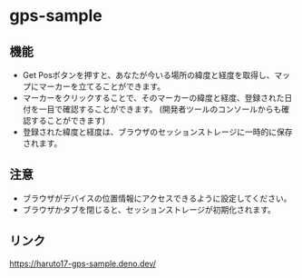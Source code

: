 # gps-sample
## 機能  
+ Get Posボタンを押すと、あなたが今いる場所の緯度と経度を取得し、マップにマーカーを立てることができます。
+ マーカーをクリックすることで、そのマーカーの緯度と経度、登録された日付を一目で確認することができます。
(開発者ツールのコンソールからも確認することができます)
+ 登録された緯度と経度は、ブラウザのセッションストレージに一時的に保存されます。

## 注意
+ ブラウザがデバイスの位置情報にアクセスできるように設定してください。
+ ブラウザかタブを閉じると、セッションストレージが初期化されます。

## リンク
https://haruto17-gps-sample.deno.dev/